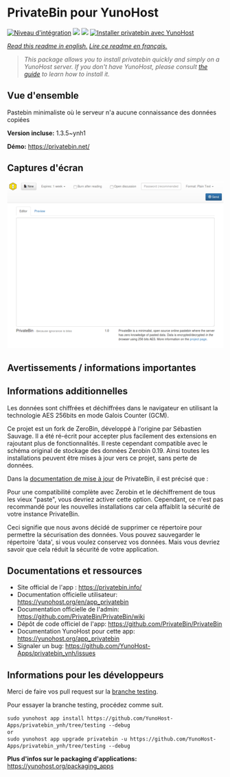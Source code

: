 # PrivateBin pour YunoHost

[![Niveau d'intégration](https://dash.yunohost.org/integration/privatebin.svg)](https://dash.yunohost.org/appci/app/privatebin) ![](https://ci-apps.yunohost.org/ci/badges/privatebin.status.svg)  ![](https://ci-apps.yunohost.org/ci/badges/privatebin.maintain.svg)
[![Installer privatebin avec YunoHost](https://install-app.yunohost.org/install-with-yunohost.svg)](https://install-app.yunohost.org/?app=privatebin)

*[Read this readme in english.](./README.md)*
*[Lire ce readme en français.](./README_fr.md)*

> *This package allows you to install privatebin quickly and simply on a YunoHost server.
If you don't have YunoHost, please consult [the guide](https://yunohost.org/#/install) to learn how to install it.*

## Vue d'ensemble

Pastebin minimaliste où le serveur n'a aucune connaissance des données copiées

**Version incluse:** 1.3.5~ynh1

**Démo:** https://privatebin.net/


## Captures d'écran


   ![](./doc/screenshots/bootstrap.png)




## Avertissements / informations importantes

## Informations additionnelles

Les données sont chiffrées et déchiffrées dans le navigateur en utilisant la technologie AES 256bits en mode Galois Counter (GCM).

Ce projet est un fork de ZeroBin, développé à l'origine par Sébastien Sauvage. Il a été ré-écrit pour accepter plus facilement des extensions en rajoutant plus de fonctionnalités. Il reste cependant compatible avec le schéma original de stockage des données Zerobin 0.19. Ainsi toutes les installations peuvent être mises à jour vers ce projet, sans perte de données.

Dans la [documentation de mise à jour](https://github.com/PrivateBin/PrivateBin/wiki/Configuration#zerobincompatibility) de PrivateBin, il est précisé que :

Pour une compatibilité complète avec Zerobin et le déchiffrement de tous les vieux "paste", vous devriez activer cette option. Cependant, ce n'est pas recommandé pour les nouvelles installations car cela affaiblit la sécurité de votre instance PrivateBin.

Ceci signifie que nous avons décidé de supprimer ce répertoire pour permettre la sécurisation des données. Vous pouvez sauvegarder le répertoire 'data', si vous voulez conservez vos données. Mais vous devriez savoir que cela réduit la sécurité de votre application.


## Documentations et ressources

* Site official de l'app : https://privatebin.info/
* Documentation officielle utilisateur: https://yunohost.org/en/app_privatebin
* Documentation officielle de l'admin: https://github.com/PrivateBin/PrivateBin/wiki
* Dépôt de code officiel de l'app:  https://github.com/PrivateBin/PrivateBin
* Documentation YunoHost pour cette app: https://yunohost.org/app_privatebin
* Signaler un bug: https://github.com/YunoHost-Apps/privatebin_ynh/issues

## Informations pour les développeurs

Merci de faire vos pull request sur la [branche testing](https://github.com/YunoHost-Apps/privatebin_ynh/tree/testing).

Pour essayer la branche testing, procédez comme suit.
```
sudo yunohost app install https://github.com/YunoHost-Apps/privatebin_ynh/tree/testing --debug
or
sudo yunohost app upgrade privatebin -u https://github.com/YunoHost-Apps/privatebin_ynh/tree/testing --debug
```

**Plus d'infos sur le packaging d'applications:** https://yunohost.org/packaging_apps